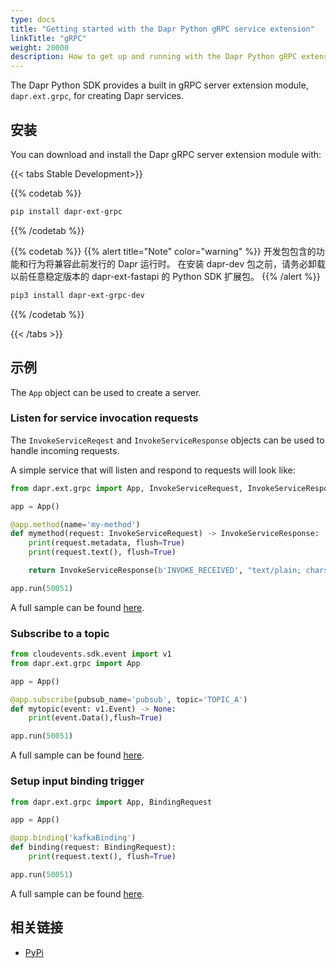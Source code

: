 ```yaml
---
type: docs
title: "Getting started with the Dapr Python gRPC service extension"
linkTitle: "gRPC"
weight: 20000
description: How to get up and running with the Dapr Python gRPC extension package
---
```


The Dapr Python SDK provides a built in gRPC server extension module, `dapr.ext.grpc`, for creating Dapr services.

## 安装

You can download and install the Dapr gRPC server extension module with:

{{< tabs Stable Development>}}

{{% codetab %}}
```bash
pip install dapr-ext-grpc
```
{{% /codetab %}}

{{% codetab %}}
{{% alert title="Note" color="warning" %}}
开发包包含的功能和行为将兼容此前发行的 Dapr 运行时。 在安装 dapr-dev 包之前，请务必卸载以前任意稳定版本的 dapr-ext-fastapi 的 Python SDK 扩展包。
{{% /alert %}}

```bash
pip3 install dapr-ext-grpc-dev
```
{{% /codetab %}}

{{< /tabs >}}

## 示例

The `App` object can be used to create a server.

### Listen for service invocation requests

The `InvokeServiceReqest` and `InvokeServiceResponse` objects can be used to handle incoming requests.

A simple service that will listen and respond to requests will look like:

```python
from dapr.ext.grpc import App, InvokeServiceRequest, InvokeServiceResponse

app = App()

@app.method(name='my-method')
def mymethod(request: InvokeServiceRequest) -> InvokeServiceResponse:
    print(request.metadata, flush=True)
    print(request.text(), flush=True)

    return InvokeServiceResponse(b'INVOKE_RECEIVED', "text/plain; charset=UTF-8")

app.run(50051)
```

A full sample can be found [here](https://github.com/dapr/python-sdk/tree/v1.0.0rc2/examples/invoke-simple).

### Subscribe to a topic

```python
from cloudevents.sdk.event import v1
from dapr.ext.grpc import App

app = App()

@app.subscribe(pubsub_name='pubsub', topic='TOPIC_A')
def mytopic(event: v1.Event) -> None:
    print(event.Data(),flush=True)

app.run(50051)
```

A full sample can be found [here](https://github.com/dapr/python-sdk/blob/v1.0.0rc2/examples/pubsub-simple/subscriber.py).

### Setup input binding trigger

```python
from dapr.ext.grpc import App, BindingRequest

app = App()

@app.binding('kafkaBinding')
def binding(request: BindingRequest):
    print(request.text(), flush=True)

app.run(50051)
```

A full sample can be found [here](https://github.com/dapr/python-sdk/tree/v1.0.0rc2/examples/invoke-binding).

## 相关链接
- [PyPi](https://pypi.org/project/dapr-ext-grpc/)